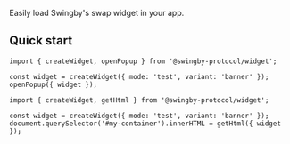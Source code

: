Easily load Swingby's swap widget in your app.

## Quick start

```tsx
import { createWidget, openPopup } from '@swingby-protocol/widget';

const widget = createWidget({ mode: 'test', variant: 'banner' });
openPopup({ widget });
```

```tsx
import { createWidget, getHtml } from '@swingby-protocol/widget';

const widget = createWidget({ mode: 'test', variant: 'banner' });
document.querySelector('#my-container').innerHTML = getHtml({ widget });
```
